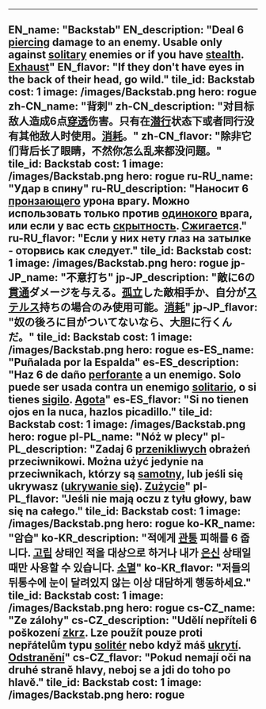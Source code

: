 ---

EN_name: "Backstab"
EN_description: "Deal 6 <u>piercing</u> damage to an enemy. Usable only against <u>solitary</u> enemies or if you have <u>stealth</u>. <u>Exhaust</u>"
EN_flavor: "If they don't have eyes in the back of their head, go wild."
tile_id: Backstab
cost: 1
image: /images/Backstab.png
hero: rogue
zh-CN_name: "背刺"
zh-CN_description: "对目标敌人造成6点<u>穿透</u>伤害。只有在<u>潜行</u>状态下或者同行没有其他敌人时使用。<u>消耗</u>。"
zh-CN_flavor: "除非它们背后长了眼睛，不然你怎么乱来都没问题。"
tile_id: Backstab
cost: 1
image: /images/Backstab.png
hero: rogue
ru-RU_name: "Удар в спину"
ru-RU_description: "Наносит 6 <u>пронзающего</u> урона врагу. Можно использовать только против <u>одинокого</u> врага, или если у вас есть <u>скрытность</u>. <u>Сжигается</u>."
ru-RU_flavor: "Если у них нету глаз на затылке - оторвись как следует."
tile_id: Backstab
cost: 1
image: /images/Backstab.png
hero: rogue
jp-JP_name: "不意打ち"
jp-JP_description: "敵に6の<u>貫通</u>ダメージを与える。<u>孤立</u>した敵相手か、自分が<u>ステルス</u>持ちの場合のみ使用可能。<u>消耗</u>"
jp-JP_flavor: "奴の後ろに目がついてないなら、大胆に行くんだ。"
tile_id: Backstab
cost: 1
image: /images/Backstab.png
hero: rogue
es-ES_name: "Puñalada por la Espalda"
es-ES_description: "Haz 6 de daño <u>perforante</u> a un enemigo. Solo puede ser usada contra un enemigo <u>solitario</u>, o si tienes <u>sigilo</u>. <u>Agota</u>"
es-ES_flavor: "Si no tienen ojos en la nuca, hazlos picadillo."
tile_id: Backstab
cost: 1
image: /images/Backstab.png
hero: rogue
pl-PL_name: "Nóż w plecy"
pl-PL_description: "Zadaj 6 <u>przenikliwych</u> obrażeń przeciwnikowi. Można użyć jedynie na przeciwnikach, którzy są <u>samotny</u>, lub jeśli się ukrywasz (<u>ukrywanie się</u>). <u>Zużycie</u>"
pl-PL_flavor: "Jeśli nie mają oczu z tyłu głowy, baw się na całego."
tile_id: Backstab
cost: 1
image: /images/Backstab.png
hero: rogue
ko-KR_name: "암습"
ko-KR_description: "적에게 <u>관통</u> 피해를 6 줍니다. <u>고립</u> 상태인 적을 대상으로 하거나 내가 <u>은신</u> 상태일 때만 사용할 수 있습니다. <u>소멸</u>"
ko-KR_flavor: "저들의 뒤통수에 눈이 달려있지 않는 이상 대담하게 행동하세요."
tile_id: Backstab
cost: 1
image: /images/Backstab.png
hero: rogue
cs-CZ_name: "Ze zálohy"
cs-CZ_description: "Udělí nepříteli 6 poškození <u>zkrz</u>. Lze použít pouze proti nepřátelům typu <u>solitér</u> nebo když máš <u>ukrytí</u>. <u>Odstranění</u>"
cs-CZ_flavor: "Pokud nemají oči na druhé straně hlavy, neboj se a jdi do toho po hlavě."
tile_id: Backstab
cost: 1
image: /images/Backstab.png
hero: rogue
---